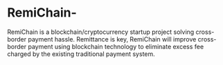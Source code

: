 # RemiChain-
RemiChain is a blockchain/cryptocurrency  startup project solving cross-border payment hassle. Remittance is key, RemiChain will improve cross-border payment using blockchain technology to eliminate excess fee charged by the existing traditional payment system.
